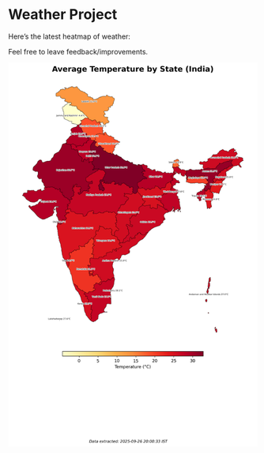 # Weather Project

Here’s the latest heatmap of weather:

Feel free to leave feedback/improvements.

![India Heatmap](docs/assets/india_heatmap.png?v=D6A38C)
